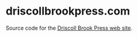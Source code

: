 driscollbrookpress.com
======================

Source code for the
[Driscoll Brook Press web site](http://driscollbrookpress.com/).

